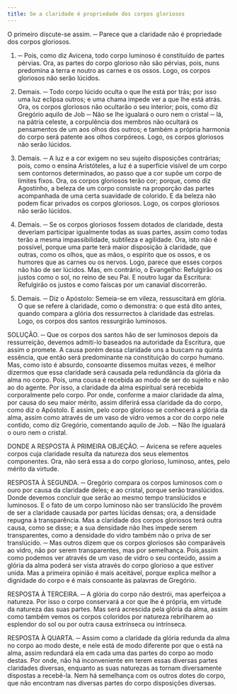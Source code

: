 ```yaml
---
title: Se a claridade é propriedade dos corpos gloriosos
---
```


O primeiro discute-se assim. ─ Parece que a claridade não é propriedade dos corpos gloriosos.  

1. ─ Pois, como diz Avicena, todo corpo luminoso é constituído de partes pérvias. Ora, as partes do corpo glorioso não são pérvias, pois, nuns predomina a terra e noutro as carnes e os ossos. Logo, os corpos gloriosos não serão lúcidos.  

2. Demais. ─ Todo corpo lúcido oculta o que lhe está por trás; por isso uma luz eclipsa outros; e uma chama impede ver a que lhe está atrás. Ora, os corpos gloriosos não ocultarão o seu interior; pois, como diz Gregório aquilo de Job ─ Não se lhe igualará o ouro nem o cristal ─ lá, na pátria celeste, a corpulência dos membros não ocultará os pensamentos de um aos olhos dos outros; e também a própria harmonia do corpo será patente aos olhos corpóreos. Logo, os corpos gloriosos não serão lúcidos.  

3. Demais. ─ A luz e a cor exigem no seu sujeito disposições contrárias; pois, como o ensina Aristóteles, a luz é a superfície visível de um corpo sem contornos determinados, ao passo que a cor supõe um corpo de limites fixos. Ora, os corpos gloriosos terão cor; porque, como diz Agostinho, a beleza de um corpo consiste na proporção das partes acompanhada de uma certa suavidade de colorido. E da beleza não podem ficar privados os corpos gloriosos. Logo, os corpos gloriosos não serão lúcidos.  

4. Demais. ─ Se os corpos gloriosos fossem dotados de claridade, desta deveriam participar igualmente todas as suas partes, assim como todas terão a mesma impassibilidade, subtileza e agilidade. Ora, isto não é possível, porque uma parte terá maior disposição à claridade, que outras, como os olhos, que as mãos, o espírito que os ossos, e os humores que as carnes ou os nervos. Logo, parece que esses corpos não hão de ser lúcidos.  Mas, em contrário, o Evangelho: Refulgirão os justos como o sol, no reino de seu Pai. E noutro lugar da Escritura: Refulgirão os justos e como faíscas por um canavial discorrerão.  

2. Demais. ─ Diz o Apóstolo: Semeia-se em vileza, ressuscitará em glória. O que se refere à claridade, como o demonstra: o que está dito antes, quando compara a glória dos ressurrectos à claridade das estrelas. Logo, os corpos dos santos ressurgirão luminosos.  

SOLUÇÃO. ─ Que os corpos dos santos hão de ser luminosos depois da ressurreição, devemos admiti-lo baseados na autoridade da Escritura, que assim o promete. A causa porém dessa claridade uns a buscam na quinta essência, que então será predominante na constituição do corpo humano. Mas, como isto é absurdo, consoante dissemos muitas vezes, é melhor dizermos que essa claridade será causada pela redundância da glória da alma no corpo. Pois, uma cousa é recebida ao modo de ser do sujeito e não ao do agente. Por isso, a claridade da alma espiritual será recebida corporalmente pelo corpo. Por onde, conforme a maior claridade da alma, por causa do seu maior mérito, assim diferirá essa claridade da do corpo, como diz o Apóstolo. E assim, pelo corpo glorioso se conhecerá a glória da alma, assim como através de um vaso de vidro vemos a cor do corpo nele contido, como diz Gregório, comentando aquilo de Job. ─ Não lhe igualará o ouro nem o cristal. 

DONDE A RESPOSTA À PRIMEIRA OBJEÇÃO. ─ Avicena se refere aqueles corpos cuja claridade resulta da natureza dos seus elementos componentes. Ora, não será essa a do corpo glorioso, luminoso, antes, pelo mérito da virtude.  

RESPOSTA À SEGUNDA. ─ Gregório compara os corpos luminosos com o ouro por causa da claridade deles; e ao cristal, porque serão translúcidos. Donde devemos concluir que serão ao mesmo tempo translúcidos e luminosos. E o fato de um corpo luminoso não ser translúcido lhe provém de ser a claridade causada por partes lúcidas densas; ora, a densidade repugna à transparência. Mas a claridade dos corpos gloriosos terá outra causa, como se disse; e a sua densidade não lhes impede serem transparentes, como a densidade do vidro também não o priva de ser translúcido. ─ Mas outros dizem que os corpos gloriosos são comparáveis ao vidro, não por serem transparentes, mas por semelhança. Pois,assim como podemos ver através de um vaso de vidro o seu conteúdo, assim a glória da alma poderá ser vista através do corpo glorioso a que estiver unida. Mas a primeira opinião é mais aceitável, porque explica melhor a dignidade do corpo e é mais consoante às palavras de Gregório.  

RESPOSTA À TERCEIRA. ─ A glória do corpo não destrói, mas aperfeiçoa a natureza. Por isso o corpo conservará a cor que lhe é própria, em virtude da natureza das suas partes. Mas será acrescida pela glória da alma, assim como também vemos os corpos coloridos por natureza rebrilharem ao esplendor do sol ou por outra causa extrínseca ou intrínseca.  

RESPOSTA À QUARTA. ─ Assim como a claridade da glória redunda da alma no corpo ao modo deste, e nele está de modo diferente por que o está na alma, assim redundará ela em cada uma das partes do corpo ao modo destas. Por onde, não há inconveniente em terem essas diversas partes claridades diversas, enquanto as suas naturezas as tornam diversamente dispostas a recebê-la. Nem há semelhança com os outros dotes do corpo, que não encontram nas diversas partes do corpo disposições diversas.